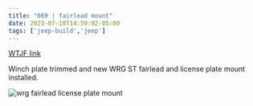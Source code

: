 ```yaml
---
title: "069 | fairlead mount"
date: 2023-07-18T14:59:02-05:00
tags: ['jeep-build','jeep']
---
```

[WTJF link](https://wranglertjforum.com/threads/prndls-green-one.55717/post-1404096)

Winch plate trimmed and new WRG ST fairlead and license plate mount installed.

![wrg fairlead license plate mount](../img/069_stfairlead.jpg)

